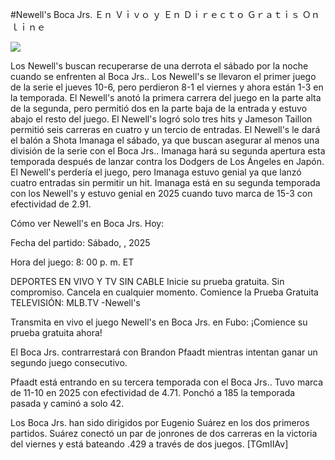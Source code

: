 #Newell's Boca Jrs. Ｅｎ Ｖｉｖｏ ｙ Ｅｎ Ｄｉｒｅｃｔｏ Ｇｒａｔｉｓ Ｏｎｌｉｎｅ  
  
  
[![](https://i.imgur.com/qSNzIqt.png)](https://movie.rssnews.media/ovkajtAXq.php)  
  
Los Newell's buscan recuperarse de una derrota el sábado por la noche cuando se enfrenten al Boca Jrs.. Los Newell's se llevaron el primer juego de la serie el jueves 10-6, pero perdieron 8-1 el viernes y ahora están 1-3 en la temporada. El Newell's anotó la primera carrera del juego en la parte alta de la segunda, pero permitió dos en la parte baja de la entrada y estuvo abajo el resto del juego. El Newell's logró solo tres hits y Jameson Taillon permitió seis carreras en cuatro y un tercio de entradas. El Newell's le dará el balón a Shota Imanaga el sábado, ya que buscan asegurar al menos una división de la serie con el Boca Jrs.. Imanaga hará su segunda apertura esta temporada después de lanzar contra los Dodgers de Los Ángeles en Japón. El Newell's perdería el juego, pero Imanaga estuvo genial ya que lanzó cuatro entradas sin permitir un hit. Imanaga está en su segunda temporada con los Newell's y estuvo genial en 2025 cuando tuvo marca de 15-3 con efectividad de 2.91.

Cómo ver Newell's en Boca Jrs. Hoy:

Fecha del partido: Sábado, , 2025

Hora del juego: 8: 00 p. m. ET

DEPORTES EN VIVO Y TV SIN CABLE
Inicie su prueba gratuita. Sin compromiso. Cancela en cualquier momento.
Comience la Prueba Gratuita
TELEVISIÓN: MLB.TV -Newell's

Transmita en vivo el juego Newell's en Boca Jrs. en Fubo: ¡Comience su prueba gratuita ahora! 

El Boca Jrs. contrarrestará con Brandon Pfaadt mientras intentan ganar un segundo juego consecutivo.

Pfaadt está entrando en su tercera temporada con el Boca Jrs.. Tuvo marca de 11-10 en 2025 con efectividad de 4.71. Ponchó a 185 la temporada pasada y caminó a solo 42.

Los Boca Jrs. han sido dirigidos por Eugenio Suárez en los dos primeros partidos. Suárez conectó un par de jonrones de dos carreras en la victoria del viernes y está bateando .429 a través de dos juegos. [TGmIIAv]